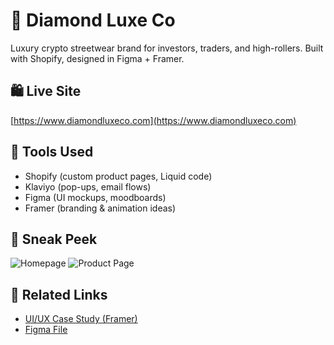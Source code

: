 # 💎 Diamond Luxe Co
Luxury crypto streetwear brand for investors, traders, and high-rollers. Built with Shopify, designed in Figma + Framer.

## 🛍️ Live Site
[https://www.diamondluxeco.com](https://www.diamondluxeco.com)

## 🔧 Tools Used
- Shopify (custom product pages, Liquid code)
- Klaviyo (pop-ups, email flows)
- Figma (UI mockups, moodboards)
- Framer (branding & animation ideas)

## 📸 Sneak Peek
![Homepage](./assets/diamond-luxe-home-page.png)
![Product Page](./assets/product-page-buy-the-dip.png)

## 🔗 Related Links
- [UI/UX Case Study (Framer)](https://chrispuncekar.com)
- [Figma File](https://figma.com/whatever)
